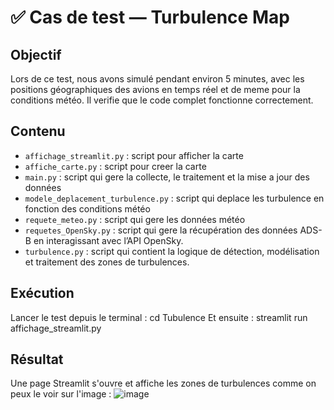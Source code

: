 # ✅ Cas de test — Turbulence Map

## Objectif

Lors de ce test, nous avons simulé pendant environ 5 minutes, avec les positions géographiques des avions en temps réel et de meme pour la conditions météo.
Il verifie que le code complet fonctionne correctement.

## Contenu

- `affichage_streamlit.py` : script pour afficher la carte
- `affiche_carte.py` : script pour creer la carte
- `main.py` : script qui gere la collecte, le traitement et la mise a jour des données
- `modele_deplacement_turbulence.py` : script qui deplace les turbulence en fonction des conditions météo
- `requete_meteo.py` : script qui gere les données météo
- `requetes_OpenSky.py` : script qui gere  la récupération des données ADS-B en interagissant avec l’API OpenSky.
- `turbulence.py` : script qui contient la logique de détection, modélisation et traitement des zones de turbulences.

## Exécution

Lancer le test depuis le terminal :
 cd Tubulence
Et ensuite :
 streamlit run affichage_streamlit.py

 ## Résultat

Une page Streamlit s'ouvre et affiche les zones de turbulences comme on peux le voir sur l'image :
![image](https://github.com/user-attachments/assets/2483eb34-b677-427e-8153-19ee1f579804)

 
